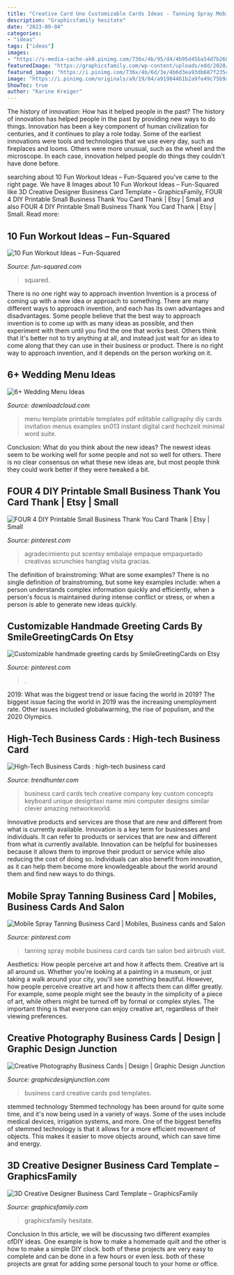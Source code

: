 ```yaml
---
title: "Creative Card Uno Customizable Cards Ideas - Tanning Spray Mobile Business Card Cards Tan Salon Bed Airbrush Visit"
description: "Graphicsfamily hesitate"
date: "2023-09-04"
categories:
- "ideas"
tags: ["ideas"]
images:
- "https://s-media-cache-ak0.pinimg.com/736x/4b/95/d4/4b95d45ba54d7b2683265175a308c4e7--mobile-tan-mobile-spray-tanning.jpg"
featuredImage: "https://graphicsfamily.com/wp-content/uploads/edd/2020/05/3D-Creative-Designer-Business-Card-Template-Front-and-back-2048x1365.jpg"
featured_image: "https://i.pinimg.com/736x/4b/6d/3e/4b6d3ea93db687f235c999e28aae62c5.jpg"
image: "https://i.pinimg.com/originals/a9/19/84/a91984461b2a9fe49c75b9a9e8b51638.jpg"
ShowToc: true
author: "Karine Kreiger"
---
```



The history of innovation: How has it helped people in the past?
The history of innovation has helped people in the past by providing new ways to do things. Innovation has been a key component of human civilization for centuries, and it continues to play a role today. Some of the earliest innovations were tools and technologies that we use every day, such as fireplaces and looms. Others were more unusual, such as the wheel and the microscope. In each case, innovation helped people do things they couldn't have done before.

	

		
searching about 10 Fun Workout Ideas – Fun-Squared you've came to the right page. We have 8 Images about 10 Fun Workout Ideas – Fun-Squared like 3D Creative Designer Business Card Template – GraphicsFamily, FOUR 4 DIY Printable Small Business Thank You Card Thank | Etsy | Small and also FOUR 4 DIY Printable Small Business Thank You Card Thank | Etsy | Small. Read more:
		
    
## 10 Fun Workout Ideas – Fun-Squared

<img loading=lazy src="https://fun-squared.com/wp-content/uploads/2016/12/uno-workout1-502x1024.jpg" onerror="this.onerror=null;this.src='https://tse4.mm.bing.net/th?id=OIP.PtTvABMRl-qbnHTpU8bDqAHaPG&amp;pid=15.1';" alt="10 Fun Workout Ideas – Fun-Squared">

_Source: fun-squared.com_

>squared. 

	

There is no one right way to approach invention
Invention is a process of coming up with a new idea or approach to something. There are many different ways to approach invention, and each has its own advantages and disadvantages. Some people believe that the best way to approach invention is to come up with as many ideas as possible, and then experiment with them until you find the one that works best. Others think that it's better not to try anything at all, and instead just wait for an idea to come along that they can use in their business or product. There is no right way to approach invention, and it depends on the person working on it.

    
## 6+ Wedding Menu Ideas

<img loading=lazy src="https://images.downloadcloud.com/wp-content/uploads/2017/06/menu-a-cm-01-custom-.jpg" onerror="this.onerror=null;this.src='https://tse2.mm.bing.net/th?id=OIP.OI7IfAjd3hjhc9xb_vOE3QHaE7&amp;pid=15.1';" alt="6+ Wedding Menu Ideas">

_Source: downloadcloud.com_

>menu template printable templates pdf editable calligraphy diy cards invitation menus examples sn013 instant digital card hochzeit minimal word suite. 

	

Conclusion: What do you think about the new ideas?
The newest ideas seem to be working well for some people and not so well for others. There is no clear consensus on what these new ideas are, but most people think they could work better if they were tweaked a bit.

    
## FOUR 4 DIY Printable Small Business Thank You Card Thank | Etsy | Small

<img loading=lazy src="https://i.pinimg.com/736x/4b/6d/3e/4b6d3ea93db687f235c999e28aae62c5.jpg" onerror="this.onerror=null;this.src='https://tse1.mm.bing.net/th?id=OIP.cc7BHs6IWOVYksW9TyHmTAHaHa&amp;pid=15.1';" alt="FOUR 4 DIY Printable Small Business Thank You Card Thank | Etsy | Small">

_Source: pinterest.com_

>agradecimiento put scentsy embalaje empaque empaquetado creativas scrunchies hangtag visita gracias. 

	

The definition of brainstroming: What are some examples?
There is no single definition of brainstroming, but some key examples include: when a person understands complex information quickly and efficiently, when a person's focus is maintained during intense conflict or stress, or when a person is able to generate new ideas quickly.

    
## Customizable Handmade Greeting Cards By SmileGreetingCards On Etsy

<img loading=lazy src="https://i.pinimg.com/originals/a9/19/84/a91984461b2a9fe49c75b9a9e8b51638.jpg" onerror="this.onerror=null;this.src='https://tse1.mm.bing.net/th?id=OIP.5py04NP2z1QM0e1HpSrHiQHaJ4&amp;pid=15.1';" alt="Customizable handmade greeting cards by SmileGreetingCards on Etsy">

_Source: pinterest.com_

>. 

	

2019: What was the biggest trend or issue facing the world in 2019?
The biggest issue facing the world in 2019 was the increasing unemployment rate. Other issues included globalwarming, the rise of populism, and the 2020 Olympics.

    
## High-Tech Business Cards : High-tech Business Card

<img loading=lazy src="http://cdn.trendhunterstatic.com/thumbs/hightech-business-card.jpeg" onerror="this.onerror=null;this.src='https://tse2.mm.bing.net/th?id=OIP.Iikjr7kAQ5LVsBy7dh-ctAHaEM&amp;pid=15.1';" alt="High-Tech Business Cards : high-tech business card">

_Source: trendhunter.com_

>business card cards tech creative company key custom concepts keyboard unique designtaxi name mini computer designs similar clever amazing networkworld. 

	

Innovative products and services are those that are new and different from what is currently available.
Innovation is a key term for businesses and individuals. It can refer to products or services that are new and different from what is currently available. Innovation can be helpful for businesses because it allows them to improve their product or service while also reducing the cost of doing so. Individuals can also benefit from innovation, as it can help them become more knowledgeable about the world around them and find new ways to do things.

    
## Mobile Spray Tanning Business Card | Mobiles, Business Cards And Salon

<img loading=lazy src="https://s-media-cache-ak0.pinimg.com/736x/4b/95/d4/4b95d45ba54d7b2683265175a308c4e7--mobile-tan-mobile-spray-tanning.jpg" onerror="this.onerror=null;this.src='https://tse3.mm.bing.net/th?id=OIP.5-R6XCswinxsSMKWJFqNvgHaHa&amp;pid=15.1';" alt="Mobile Spray Tanning Business Card | Mobiles, Business cards and Salon">

_Source: pinterest.com_

>tanning spray mobile business card cards tan salon bed airbrush visit. 

	

Aesthetics: How people perceive art and how it affects them.
Creative art is all around us. Whether you're looking at a painting in a museum, or just taking a walk around your city, you'll see something beautiful. However, how people perceive creative art and how it affects them can differ greatly. For example, some people might see the beauty in the simplicity of a piece of art, while others might be turned off by formal or complex styles. The important thing is that everyone can enjoy creative art, regardless of their viewing preferences.

    
## Creative Photography Business Cards | Design | Graphic Design Junction

<img loading=lazy src="http://graphicdesignjunction.com/wp-content/uploads/2017/06/photography_business_card_4.jpg" onerror="this.onerror=null;this.src='https://tse1.mm.bing.net/th?id=OIP.yofk1jAQh_hRrUJJ5EA6TQHaNP&amp;pid=15.1';" alt="Creative Photography Business Cards | Design | Graphic Design Junction">

_Source: graphicdesignjunction.com_

>business card creative cards psd templates. 

	

stemmed technology
Stemmed technology has been around for quite some time, and it's now being used in a variety of ways. Some of the uses include medical devices, irrigation systems, and more. One of the biggest benefits of stemmed technology is that it allows for a more efficient movement of objects. This makes it easier to move objects around, which can save time and energy.

    
## 3D Creative Designer Business Card Template – GraphicsFamily

<img loading=lazy src="https://graphicsfamily.com/wp-content/uploads/edd/2020/05/3D-Creative-Designer-Business-Card-Template-Front-and-back-2048x1365.jpg" onerror="this.onerror=null;this.src='https://tse3.mm.bing.net/th?id=OIP.gjSm3MjknYohVDFMBdYUSwHaE7&amp;pid=15.1';" alt="3D Creative Designer Business Card Template – GraphicsFamily">

_Source: graphicsfamily.com_

>graphicsfamily hesitate. 

	

Conclusion
In this article, we will be discussing two different examples ofDIY ideas. One example is how to make a homemade quilt and the other is how to make a simple DIY clock. both of these projects are very easy to complete and can be done in a few hours or even less. both of these projects are great for adding some personal touch to your home or office.

